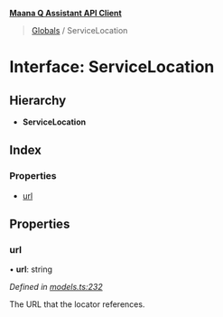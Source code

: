 **[Maana Q Assistant API Client](../README.md)**

> [Globals](../README.md) / ServiceLocation

# Interface: ServiceLocation

## Hierarchy

* **ServiceLocation**

## Index

### Properties

* [url](servicelocation.md#url)

## Properties

### url

•  **url**: string

*Defined in [models.ts:232](https://github.com/maana-io/q-assistant-client/blob/2fdcb17/src/models.ts#L232)*

The URL that the locator references.
